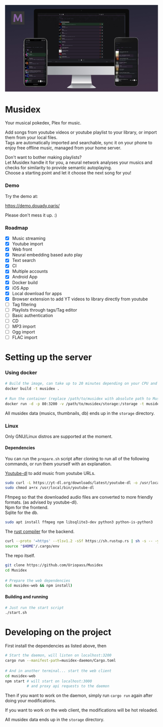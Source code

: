 <img alt="Musidex logo, a capital letter M" src="screen.jpg" />

# Musidex
Your musical pokedex, Plex for music.

Add songs from youtube videos or youtube playlist to your library,
or import them from your local files.  
Tags are automatically imported and searchable,
sync it on your phone to enjoy free offline music, managed from your home server.

Don't want to bother making playlists?  
Let Musidex handle it for you, a neural network analyses your musics and checks for similarity
to provide semantic autoplaying.  
Choose a starting point and let it choose the next song for you!

### Demo

Try the demo at:

https://demo.douady.paris/

Please don't mess it up. :)

### Roadmap


- [x] Music streaming
- [x] Youtube import
- [x] Web front
- [x] Neural embedding based auto play
- [x] Text search
- [x] CI
- [x] Multiple accounts
- [x] Android App
- [x] Docker build
- [x] iOS App
- [x] Local download for apps
- [x] Browser extension to add YT videos to library directly from youtube
- [ ] Tag filtering
- [ ] Playlists through tags/Tag editor
- [ ] Basic authentication
- [ ] CD
- [ ] MP3 import
- [ ] Ogg import
- [ ] FLAC import

# Setting up the server

### Using docker

```bash
# Build the image, can take up to 20 minutes depending on your CPU and your network bandwidth
docker build -t musidex .

# Run the container (replace /path/to/musidex with absolute path to Musidex, like $HOME/musidex)
docker run -d -p 80:3200 -v /path/to/musidex/storage:/storage -t musidex 
```

All musidex data (musics, thumbnails, db) ends up in the `storage` directory.

### Linux

Only GNU/Linux distros are supported at the moment.

#### Dependencies

You can run the `prepare.sh` script after cloning to run all of the following commands,
or run them yourself with an explanation.

[Youtube-dl](http://ytdl-org.github.io/youtube-dl/download.html) to add music from youtube URLs.

```bash
sudo curl -L https://yt-dl.org/downloads/latest/youtube-dl -o /usr/local/bin/youtube-dl
sudo chmod a+rx /usr/local/bin/youtube-dl
```

Ffmpeg so that the downloaded audio files are converted to more friendly formats. (as advised by youtube-dl).  
Npm for the frontend.  
Sqlite for the db.
```bash
sudo apt install ffmpeg npm libsqlite3-dev python3 python-is-python3
```

The [rust compiler](https://www.rust-lang.org/tools/install) for the backend.

```bash
curl --proto '=https' --tlsv1.2 -sSf https://sh.rustup.rs | sh -s -- -y
source "$HOME"/.cargo/env
```

The repo itself.

```bash
git clone https://github.com/Uriopass/Musidex
cd Musidex

# Prepare the web dependencies
(cd musidex-web && npm install)
```

#### Building and running

```bash
# Just run the start script
./start.sh
```

# Developing on the project

First install the dependencies as listed above, then

```bash
# Start the daemon, will listen on localhost:3200
cargo run --manifest-path=musidex-daemon/Cargo.toml

# And in another terminal... start the web client
cd musidex-web
npm start # will start on localhost:3000 
          # and proxy api requests to the daemon
```

Then if you want to work on the daemon,
simply run `cargo run` again after doing your modifications.

If you want to work on the web client,
the modifications will be hot reloaded.

All musidex data ends up in the `storage` directory.
